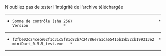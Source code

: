 N'oubliez pas de tester l'intégrité de l'archive téléchargée 

*******************************************************************************************************
*     Somme de contrôle (sha 256)                                       *      Version                *
*******************************************************************************************************
*     f2fbe02c24cece02f1c31c5f81c82b7d24786e7a1ca65415b15b52cb199313e2  *   miniDart_0.5.5_test.exe   *
*******************************************************************************************************
